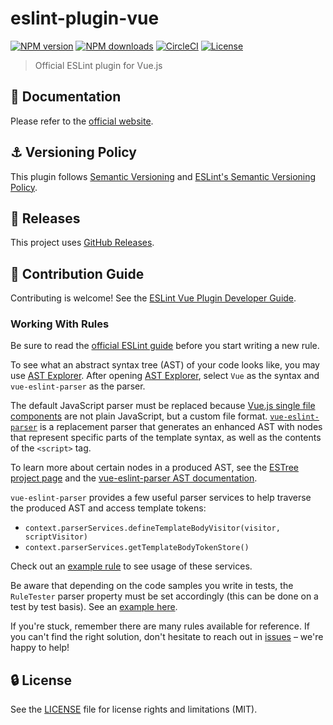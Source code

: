# eslint-plugin-vue

[![NPM version](https://img.shields.io/npm/v/eslint-plugin-vue.svg?style=flat)](https://npmjs.org/package/eslint-plugin-vue)
[![NPM downloads](https://img.shields.io/npm/dm/eslint-plugin-vue.svg?style=flat)](https://npmjs.org/package/eslint-plugin-vue)
[![CircleCI](https://img.shields.io/circleci/project/github/vuejs/eslint-plugin-vue/master.svg?style=flat)](https://circleci.com/gh/vuejs/eslint-plugin-vue)
[![License](https://img.shields.io/github/license/vuejs/eslint-plugin-vue.svg?style=flat)](https://github.com/vuejs/eslint-plugin-vue/blob/master/LICENSE.md)

> Official ESLint plugin for Vue.js

## :book: Documentation

Please refer to the [official website](https://eslint.vuejs.org).

## :anchor: Versioning Policy

This plugin follows [Semantic Versioning](https://semver.org) and [ESLint's Semantic Versioning Policy](https://github.com/eslint/eslint#semantic-versioning-policy).

## :newspaper: Releases

This project uses [GitHub Releases](https://github.com/vuejs/eslint-plugin-vue/releases).

## :beers: Contribution Guide

Contributing is welcome! See the [ESLint Vue Plugin Developer Guide](https://eslint.vuejs.org/developer-guide).

### Working With Rules

Be sure to read the [official ESLint guide](https://eslint.org/docs/developer-guide/working-with-rules) before you start writing a new rule.

To see what an abstract syntax tree (AST) of your code looks like, you may use [AST Explorer](https://astexplorer.net). After opening [AST Explorer](https://astexplorer.net), select `Vue` as the syntax and `vue-eslint-parser` as the parser.

The default JavaScript parser must be replaced because [Vue.js single file components](https://vuejs.org/guide/scaling-up/sfc.html) are not plain JavaScript, but a custom file format. [`vue-eslint-parser`](https://github.com/vuejs/vue-eslint-parser) is a replacement parser that generates an enhanced AST with nodes that represent specific parts of the template syntax, as well as the contents of the `<script>` tag.

To learn more about certain nodes in a produced AST, see the [ESTree project page](https://github.com/estree/estree) and the [vue-eslint-parser AST documentation](https://github.com/vuejs/vue-eslint-parser/blob/master/docs/ast.md).

`vue-eslint-parser` provides a few useful parser services to help traverse the produced AST and access template tokens:

- `context.parserServices.defineTemplateBodyVisitor(visitor, scriptVisitor)`
- `context.parserServices.getTemplateBodyTokenStore()`

Check out an [example rule](https://github.com/vuejs/eslint-plugin-vue/blob/master/lib/rules/mustache-interpolation-spacing.js) to see usage of these services.

Be aware that depending on the code samples you write in tests, the `RuleTester` parser property must be set accordingly (this can be done on a test by test basis). See an [example here](https://github.com/vuejs/eslint-plugin-vue/blob/master/tests/lib/rules/attribute-hyphenation.js#L19).

If you're stuck, remember there are many rules available for reference. If you can't find the right solution, don't hesitate to reach out in [issues](https://github.com/vuejs/eslint-plugin-vue/issues) – we're happy to help!

## :lock: License

See the [LICENSE](LICENSE) file for license rights and limitations (MIT).
